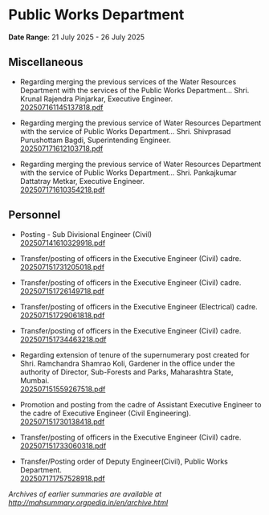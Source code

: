 # Public Works Department

**Date Range**: 21 July 2025 - 26 July 2025


## Miscellaneous
- Regarding merging the previous services of the Water Resources Department with the services of the Public Works Department... Shri. Krunal Rajendra Pinjarkar, Executive Engineer.\
  [202507161145137818.pdf](https://gr.maharashtra.gov.in/Site/Upload/Government%20Resolutions/English/202507161145137818.pdf)

- Regarding merging the previous service of Water Resources Department with the service of Public Works Department... Shri. Shivprasad Purushottam Bagdi, Superintending Engineer.\
  [202507171612103718.pdf](https://gr.maharashtra.gov.in/Site/Upload/Government%20Resolutions/English/202507171612103718.pdf)

- Regarding merging the previous service of Water Resources Department with the service of Public Works Department... Shri. Pankajkumar Dattatray Metkar, Executive Engineer.\
  [202507171610354218.pdf](https://gr.maharashtra.gov.in/Site/Upload/Government%20Resolutions/English/202507171610354218.pdf)

## Personnel
- Posting - Sub Divisional Engineer (Civil)\
  [202507141610329918.pdf](https://gr.maharashtra.gov.in/Site/Upload/Government%20Resolutions/English/202507141610329918.pdf)

- Transfer/posting of officers in the Executive Engineer (Civil) cadre.\
  [202507151731205018.pdf](https://gr.maharashtra.gov.in/Site/Upload/Government%20Resolutions/English/202507151731205018.pdf)

- Transfer/posting of officers in the Executive Engineer (Civil) cadre.\
  [202507151726149718.pdf](https://gr.maharashtra.gov.in/Site/Upload/Government%20Resolutions/English/202507151726149718.pdf)

- Transfer/posting of officers in the Executive Engineer (Electrical) cadre.\
  [202507151729061818.pdf](https://gr.maharashtra.gov.in/Site/Upload/Government%20Resolutions/English/202507151729061818.pdf)

- Transfer/posting of officers in the Executive Engineer (Civil) cadre.\
  [202507151734463218.pdf](https://gr.maharashtra.gov.in/Site/Upload/Government%20Resolutions/English/202507151734463218.pdf)

- Regarding extension of tenure of the supernumerary post created for Shri. Ramchandra Shamrao Koli, Gardener in the office under the authority of Director, Sub-Forests and Parks, Maharashtra State, Mumbai.\
  [202507151559267518.pdf](https://gr.maharashtra.gov.in/Site/Upload/Government%20Resolutions/English/202507151559267518.pdf)

- Promotion and posting from the cadre of Assistant Executive Engineer to the cadre of Executive Engineer (Civil Engineering).\
  [202507151730138418.pdf](https://gr.maharashtra.gov.in/Site/Upload/Government%20Resolutions/English/202507151730138418.pdf)

- Transfer/posting of officers in the Executive Engineer (Civil) cadre.\
  [202507151733060318.pdf](https://gr.maharashtra.gov.in/Site/Upload/Government%20Resolutions/English/202507151733060318.pdf)

- Transfer/Posting order of Deputy Engineer(Civil), Public Works Department.\
  [202507171757528918.pdf](https://gr.maharashtra.gov.in/Site/Upload/Government%20Resolutions/English/202507171757528918.pdf)


*Archives of earlier summaries are available at http://mahsummary.orgpedia.in/en/archive.html*